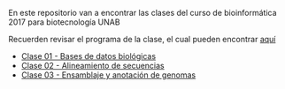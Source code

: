 En este repositorio van a encontrar las clases del curso de bioinformática 2017 para biotecnología UNAB

Recuerden revisar el programa de la clase, el cual pueden encontrar [aquí](https://github.com/bioinf-biotec/clases_bioinf/raw/master/Bioinformatica_2017_final.pdf)

- [Clase 01 - Bases de datos biológicas](https://github.com/bioinf-biotec/clases_bioinf/raw/master/c01_2017.pdf)  
- [Clase 02 - Alineamiento de secuencias](https://github.com/bioinf-biotec/clases_bioinf/raw/master/c02_2017.pdf)
- [Clase 03 - Ensamblaje y anotación de genomas](https://github.com/bioinf-biotec/clases_bioinf/raw/master/c03_2017.pdf)